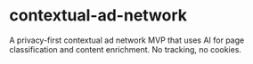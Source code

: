 # contextual-ad-network
A privacy-first contextual ad network MVP that uses AI for page classification and content enrichment. No tracking, no cookies.
